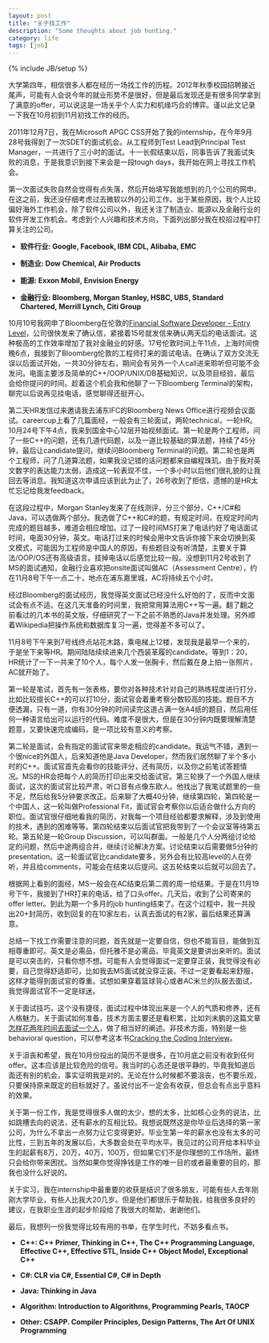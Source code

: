 ```yaml
---
layout: post
title: "关于找工作"
description: "Some thoughts about job hunting."
category: life
tags: [job]
---
```

{% include JB/setup %}

大学第四年，相信很多人都在经历一场找工作的历程。2012年秋季校园招聘接近尾声，可能有人会说今年的就业形势不是很好，但是最后发现还是有很多同学拿到了满意的offer，可以说这是一场关乎个人实力和机缘巧合的博弈。谨以此文记录一下我在10月初到11月初找工作的经历。

2011年12月7日，我在Microsoft APGC CSS开始了我的internship，在今年9月28号我得到了一次SDET的面试机会。从工程师到Test Lead到Principal Test Manager，一共进行了三小时的面试。十一长假结束以后，同事告诉了我面试失败的消息，于是我意识到接下来会是一段tough days，我开始在网上寻找工作机会。

第一次面试失败自然会觉得有点失落，然后开始填写我能想到的几个公司的网申。在这之前，我还没仔细考虑过去微软以外的公司工作。出于某些原因，我个人比较偏好海外工作机会，除了软件公司以外，我还关注了制造业、能源以及金融行业的软件开发工作机会。考虑到个人兴趣和技术方向，下面列出部分我在校招过程中打算关注的公司。

- **软件行业: Google, Facebook, IBM CDL, Alibaba, EMC**

- **制造业: Dow Chemical, Air Products**

- **能源: Exxon Mobil, Envision Energy**

- **金融行业: Bloomberg, Morgan Stanley, HSBC, UBS, Standard Chartered, Merrill Lynch, Citi Group**

10月10号我网申了Bloomberg在伦敦的[Financial Software Developer - Entry Level](http://www.bloomberg.com/careers/opportunities/job/show/34565/2013-financial-software-development---entry-level.html)，公司很快发来了确认信，紧接着15号就发信来确认两天后的电话面试。这种极高的工作效率增加了我对金融业的好感。17号伦敦时间上午11点，上海时间傍晚6点，我接到了Bloomberg伦敦的工程师打来的面试电话。在确认了双方交流无误以后面试开始，一共30分钟左右，期间会有另外一个人call进来聆听但可能不会发问。电面主要涉及简单的C++/OOP/UNIX/DB基础知识，以及项目经验，最后会给你提问的时间。趁着这个机会我和他聊了一下Bloomberg Terminal的架构，聊完以后说再见挂电话，感觉聊得还挺开心。

第二天HR发信过来邀请我去浦东IFC的Bloomberg News Office进行视频会议面试。careercup上看了几篇面经，一般会有三轮面试，两轮technical，一轮HR。10月24号下午4点，我来到国金中心12层开始视频面试。第一轮是两个工程师，问了一些C++的问题，还有几道代码题，以及一道比较基础的算法题，持续了45分钟，最后让candidate提问，继续问Bloomberg Terminal的问题。第二轮也是两个工程师，问了几道算法题，如果我没记错的话问题都来自编程珠玑。由于我对英文数字的表达能力太弱，造成这一轮表现不佳，一个多小时以后他们很礼貌的让我回去等消息。我知道这次申请应该到此为止了，26号收到了拒信，遗憾的是HR太忙忘记给我发feedback。

在这段过程中，Morgan Stanley发来了在线测评，分三个部分，C++/C#和Java，可以选做两个部分。我选做了C++和C#的题，有规定时间，在规定时间内完成的题目越多，难道会相应增加。过了一段时间MS打来了电话约好了电话面试时间，电面30分钟，英文。电话打过来的时候会用中文告诉你接下来会切换到英文模式，可能因为工程师是中国人的原因，有些题目没有听清楚，主要关于算法/OOP/OS还有高级语言。挂掉电话以后感觉比较一般。没想到11月2号收到了MS的面试通知，金融行业喜欢把onsite面试叫做AC（Assessment Centre），约在11月8号下午一点二十，地点在浦东嘉里城，AC将持续五个小时。

经过Bloomberg的面试经历，我觉得英文面试已经没什么好怕的了，反而中文面试会有点不适。在这几天准备的时间里，我把常用算法用C++写一遍。翻了翻之前看过的几本书的英文版，仔细研究了一下之前不熟悉的Java并发处理。另外顺着Wikipedia把操作系统和数据库复习一遍，觉得差不多可以了。

11月8号下午来到7号线终点站花木路，乘电梯上12楼，发现我是最早一个来的，于是坐下来等HR。期间陆陆续续进来几个西装革履的candidate。等到1：20，HR统计了一下一共来了10个人，每个人发一张胸卡，然后戴在身上拍一张照片，AC就开始了。

第一轮是笔试，首先有一张表格，要你对各种技术针对自己的熟练程度进行打分，比如比较擅长C++的可以打10分，面试官会着重考察分数较高的技能。题目不方便透漏，只有一道，你有30分钟的时间读完这道占满一张A4纸的题目，然后用任何一种语言给出可以运行的代码。难度不是很大，但是在30分钟内既要理解清楚题意，又要快速完成编码，是一项比较有意义的考察。

第二轮是面试，会有指定的面试官来带走相应的candidate。我运气不错，遇到一个很nice的外国人，后来知道他是Java Developer，然而我们居然聊了半个多小时的C++。面试官首先会看你的技能评分，还有简历，以及你之前笔试答题情况。MS的HR会把每个人的简历打印出来交给面试官。第三轮换了一个外国人继续面试，这次的面试官比较严肃，听口音有点像东欧人。他找出了我笔试题里的一些不足，然后给我5分钟要求改正。后来聊了大概40分钟，继续第四轮，第四轮是一个中国人，这一轮叫做Professional Fit，面试官会考察你以后适合做什么方向的职位。面试官很仔细地看我的简历，对我每一个项目经验都要求解释，涉及到使用的技术，遇到的困难等等。第四轮结束以后面试官把我带到了一个会议室等待第五轮。第五轮是一轮Group Discussion，可以叫群面。一般是几个人分两组讨论给定的问题，然后中途两组合并，继续讨论解决方案。讨论结束以后需要做5分钟的presentation。这一轮面试官比candidate要多，另外会有比较高level的人在旁听，并且给comments，可能会在结束以后提问。这五轮结束以后就可以回去了。

根据网上看到的面经，MS一般会在AC结束后第二周的周一给结果。于是在11月19号下午，我接到了HR打来的电话，给了口头offer。几天后，收到了公司寄来的offer letter。到此为期一个多月的job hunting结束了。在这个过程中，我一共投出20+封简历，收到回复的在10家左右，认真去面试的有2家，最后结果还算满意。

总结一下找工作需要注意的问题，首先就是一定要自信，但也不能盲目，能做到互相尊重即可。英文是必需品，但托雅不是必需品，毕竟英文是要讲出来听的。面试是可以突击的，只看你想不想。可能有人会觉得面试一定要穿正装，我觉得没有必要，自己觉得舒适即可，比如我去MS面试就没穿正装。不过一定要看起来舒服，这样才能得到面试官的尊重。试想如果穿着篮球背心或者AC米兰的队服去面试，我觉得面试官不一定是球迷。

关于面试技巧，这个没有捷径，面试过程中体现出来是一个人的气质和修养，还有人格魅力。关于面试如何准备，技术方面主要还是看积累，比如刘未鹏的这篇文章[怎样花两年时间去面试一个人](http://mindhacks.cn/2011/11/04/how-to-interview-a-person-for-two-years)，做了相当好的阐述。非技术方面，特别是一些behavioral question，可以参考这本书[Cracking the Coding Interview](http://www.amazon.com/Cracking-Coding-Interview-Fourth-Edition/dp/145157827X/ref=sr_1_3?ie=UTF8&amp;qid=1355358597&amp;sr=8-3&amp;keywords=cracking+the+coding+interview)。

关于沮丧和希望，我在10月份投出的简历不是很多，在10月底之前没有收到任何offer。这本应该是比较危险的信号。我当时的心态还是很平静的，毕竟我知道后面还有别的机会，事实证明我是对的。无论在什么时候都不要沮丧，也不要乐观，只要保持原来既定的目标就好了。虽说付出不一定会有收获，但总会有点出乎意料的效果。

关于第一份工作，我是觉得很多人做的太少，想的太多，比如核心业务的说法，比如跳槽去向的说法，还有薪水的互相比较。我想说既然这是你毕业后选择的第一家公司，为什么不拿出一点努力让它变得更好。毕业生第一年的薪水也没有太多的可比性，三到五年的发展以后，大多数会处在平均水平。我见过的公司开给本科毕业生的起薪有8万，20万，40万，100万，但如果它们不是你理想的工作场所，最终只会给你带来困扰。当然如果你觉得挣钱是工作的唯一目的或者最重要的目的，那我也没什么好说的。

关于实习，我在internship中最重要的收获是结识了很多朋友，可能有些人去年刚刚大学毕业，有些人比我大20几岁。但是他们都很乐于帮助我，给我很多良好的建议，在我职业生涯的起步阶段给了我很大的帮助，谢谢他们。

最后，我想列一份我觉得比较有用的书单，在学生时代，不妨多看点书。

- **C++: C++ Primer, Thinking in C++, The C++ Programming Language, Effective C++, Effective STL, Inside C++ Object Model, Exceptional C++**

- **C#: CLR via C#, Essential C#, C# in Depth**

- **Java: Thinking in Java**

- **Algorithm: Introduction to Algorithms, Programming Pearls, TAOCP**

- **Other: CSAPP. Compiler Principles, Design Patterns, The Art Of UNIX Programming**